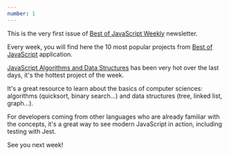 ```yaml
---
number: 1
---
```


This is the very first issue of [Best of JavaScript Weekly](https://weekly.bestofjs.org) newsletter.

Every week, you will find here the 10 most popular projects from [Best of JavaScript](https://weekly.bestofjs.org) application.

[JavaScript Algorithms and Data Structures](https://github.com/trekhleb/javascript-algorithms) has been very hot over the last days, it's the hottest project of the week.

It's a great resource to learn about the basics of computer sciences: algorithms (quicksort, binary search...) and data structures (tree, linked list, graph...).

For developers coming from other languages who are already familiar with the concepts, it's a great way to see modern JavaScript in action, including testing with Jest.

See you next week!
